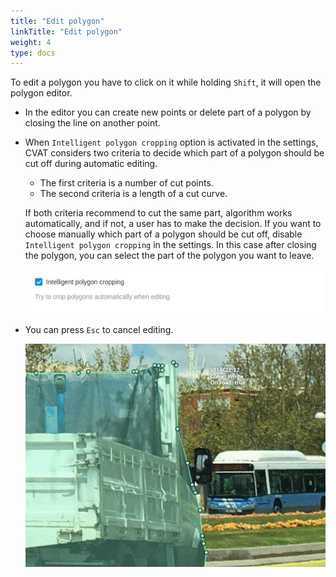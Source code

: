 ```yaml
---
title: "Edit polygon"
linkTitle: "Edit polygon"
weight: 4
type: docs
---
```


To edit a polygon you have to click on it while holding `Shift`, it will open the polygon editor.

- In the editor you can create new points or delete part of a polygon by closing the line on another point.
- When `Intelligent polygon cropping` option is activated in the settings,
  СVAT considers two criteria to decide which part of a polygon should be cut off during automatic editing.
  - The first criteria is a number of cut points.
  - The second criteria is a length of a cut curve.

  If both criteria recommend to cut the same part, algorithm works automatically,
  and if not, a user has to make the decision.
  If you want to choose manually which part of a polygon should be cut off,
  disable `Intelligent polygon cropping` in the settings.
  In this case after closing the polygon, you can select the part of the polygon you want to leave.

  ![](/images/image209.jpg)

- You can press `Esc` to cancel editing.

  ![](/images/gif007_mapillary_vistas.gif)
